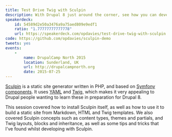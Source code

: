 ```yaml
---
title: Test Drive Twig with Sculpin
description: With Drupal 8 just around the corner, see how you can develop your Twig skills with Sculpin - a static site generator based on Symfony components and Twig.
speakerdeck:
    id: 54589d2e50a3476a9a75aed809e9edf1
    ratio: "1.77777777777778"
    url: https://speakerdeck.com/opdavies/test-drive-twig-with-sculpin
code: https://github.com/opdavies/sculpin-demo
tweets: yes
events:
    -
        name: DrupalCamp North 2015
        location: Sunderland, UK
        url: http://drupalcampnorth.org
        date: 2015-07-25
---
```


[Sculpin][1] is a static site generator written in PHP, and based on [Symfony components][2]. It uses [YAML][3] and [Twig][4], which makes it very appealing to Drupal people wanting to learn these in preparation for Drupal 8.

This session covered how to install Sculpin itself, as well as how to use it to build a static site from Markdown, HTML and Twig templates. We also covered Sculpin concepts such as content types, themes and partials, and Twig layouts, blocks and inheritance, as well as some tips and tricks that I've found whilst developing with Sculpin.

[1]: https://sculpin.io
[2]: http://symfony.com/doc/current/components/index.html
[3]: http://yaml.org
[4]: http://twig.sensiolabs.org
